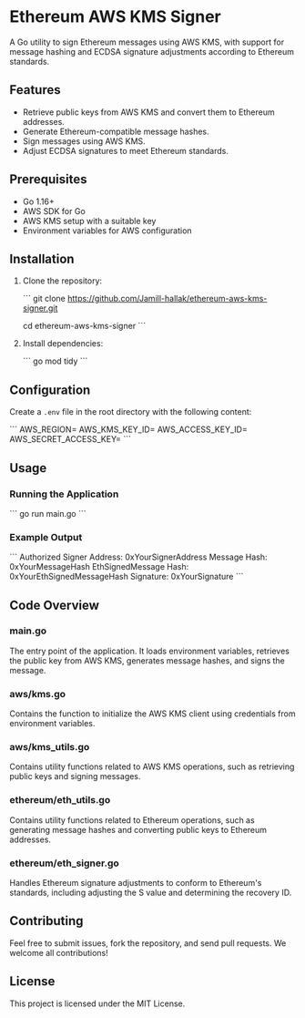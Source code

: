 
# Ethereum AWS KMS Signer

A Go utility to sign Ethereum messages using AWS KMS, with support for message hashing and ECDSA signature adjustments according to Ethereum standards.

## Features

- Retrieve public keys from AWS KMS and convert them to Ethereum addresses.
- Generate Ethereum-compatible message hashes.
- Sign messages using AWS KMS.
- Adjust ECDSA signatures to meet Ethereum standards.

## Prerequisites

- Go 1.16+
- AWS SDK for Go
- AWS KMS setup with a suitable key
- Environment variables for AWS configuration

## Installation

1. Clone the repository:

    \`\`\`
    git clone https://github.com/Jamill-hallak/ethereum-aws-kms-signer.git
   
    cd ethereum-aws-kms-signer
    \`\`\`

3. Install dependencies:

    \`\`\`
    go mod tidy
    \`\`\`

## Configuration

Create a `.env` file in the root directory with the following content:

\`\`\`
AWS_REGION=<your-aws-region>
AWS_KMS_KEY_ID=<your-kms-key-id>
AWS_ACCESS_KEY_ID=<your-access-key-id>
AWS_SECRET_ACCESS_KEY=<your-secret-access-key>
\`\`\`

## Usage

### Running the Application

\`\`\`
go run main.go
\`\`\`

### Example Output

\`\`\`
Authorized Signer Address: 0xYourSignerAddress
Message Hash: 0xYourMessageHash
EthSignedMessage Hash: 0xYourEthSignedMessageHash
Signature: 0xYourSignature
\`\`\`

## Code Overview


### main.go

The entry point of the application. It loads environment variables, retrieves the public key from AWS KMS, generates message hashes, and signs the message.

### aws/kms.go

Contains the function to initialize the AWS KMS client using credentials from environment variables.

### aws/kms_utils.go

Contains utility functions related to AWS KMS operations, such as retrieving public keys and signing messages.

### ethereum/eth_utils.go

Contains utility functions related to Ethereum operations, such as generating message hashes and converting public keys to Ethereum addresses.

### ethereum/eth_signer.go

Handles Ethereum signature adjustments to conform to Ethereum's standards, including adjusting the S value and determining the recovery ID.

## Contributing

Feel free to submit issues, fork the repository, and send pull requests. We welcome all contributions!

## License

This project is licensed under the MIT License.
